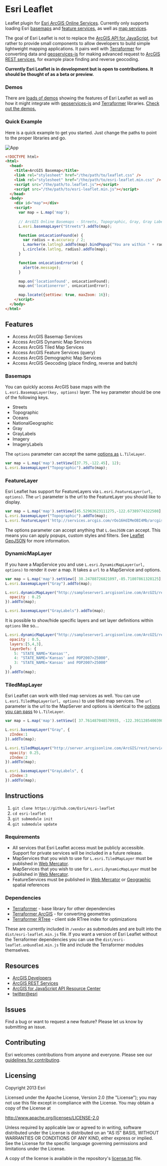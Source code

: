 # Esri Leaflet

Leaflet plugin for [Esri ArcGIS Online Services](http://resources.arcgis.com/en/help/arcgis-rest-api/#/The_ArcGIS_REST_API/02r300000054000000/). Currently only supports loading Esri [basemaps](http://resources.arcgis.com/en/help/arcgis-rest-api/#/Basemaps/02r3000001mt000000/) and [feature services](http://resources.arcgis.com/en/help/arcgis-rest-api/#/Feature_Service/02r3000000z2000000/), as well as [map services](http://resources.arcgis.com/en/help/arcgis-rest-api/#/Map_Service/02r3000000w2000000/).

The goal of Esri Leaflet is not to replace the [ArcGIS API for JavaScript](https://developers.arcgis.com/en/javascript/), but rather to provide small components to allow developers to build simple lightweight mapping applications. It pairs well with [Terraformer](https://github.com/Esri/Terraformer) for converting data and [geoservices-js](https://github.com/Esri/geoservices-js) for making advanced request to [ArcGIS REST services](http://resources.arcgis.com/en/help/arcgis-rest-api/#/The_ArcGIS_REST_API/02r300000054000000/), for example place finding and reverse geocoding.

**Currently Esri Leaflet is in development but is open to contributions. It should be thought of as a beta or preview.**

### Demos
There are [loads of demos](http://esri.github.io/esri-leaflet/demo/) showing the features of Esri Leaflet as well as how it might integrate with [geoservices-js](https://github.com/Esri/geoservices-js) and [Terraformer](https://github.com/esri/Terraformer) libraries. [Check out the demos.](http://esri.github.io/esri-leaflet/demo/)

### Quick Example
Here is a quick example to get you started. Just change the paths to point to the proper libraries and go.

![App](https://raw.github.com/Esri/esri-leaflet/master/esri-leaflet.png)

```html
<!DOCTYPE html>
<html>
  <head>
    <title>ArcGIS Basemap</title>
    <link rel="stylesheet" href="/the/path/to/leaflet.css" />
    <link rel="stylesheet" href="/the/path/to/esri-leaflet.min.css" />
    <script src="/the/path/to.leaflet.js"></script>
    <script src="/the/path/to/esri-leaflet.min.js"></script>
  </head>
  <body>
    <div id="map"></div>
    <script>
      var map = L.map('map');
      
      // ArcGIS Online Basemaps - Streets, Topographic, Gray, Gray Labels, Ocean, NationalGeographic, Imagery, ImageryLabels
      L.esri.basemapLayer("Streets").addTo(map);

      function onLocationFound(e) {
        var radius = e.accuracy / 2;
        L.marker(e.latlng).addTo(map).bindPopup("You are within " + radius + " meters from this point").openPopup();
        L.circle(e.latlng, radius).addTo(map);
      }

      function onLocationError(e) {
        alert(e.message);
      }

      map.on('locationfound', onLocationFound);
      map.on('locationerror', onLocationError);

      map.locate({setView: true, maxZoom: 16});
    </script>
  </body>
</html>
```

## Features
* Access ArcGIS Basemap Services
* Access ArcGIS Dynamic Map Services
* Access ArcGIS Tiled Map Services
* Access ArcGIS Feature Services (query)
* Access ArcGIS Demographic Map Services
* Access ArcGIS Geocoding (place finding, reverse and batch)

### Basemaps
You can quickly access ArcGIS base maps with the `L.esri.BasemapLayer(key, options)` layer. The `key` parameter should be one of the following keys.

* Streets
* Topographic
* Oceans
* NationalGeographic
* Gray
* GrayLabels
* Imagery
* ImageryLabels

The `options` parameter can accept the same [options as](http://leafletjs.com/reference.html#tilelayer) `L.TileLayer`.

```js
var map = L.map('map').setView([37.75,-122.45], 12);
L.esri.basemapLayer("Topographic").addTo(map);
```

### FeatureLayer
Esri Leaflet has support for FeatureLayers via `L.esri.FeatureLayer(url, options)`. The `url` parameter is the url to the FeatureLayer you should like to display.

```js
var map = L.map('map').setView([45.52963623111275,-122.67389774322508], 12);
L.esri.basemapLayer("Topographic").addTo(map);
L.esri.featureLayer('http://services.arcgis.com/rOo16HdIMeOBI4Mb/arcgis/rest/services/stops/FeatureServer/0/');
```

The options parameter can accept anything that `L.GeoJSON` can accept. This means you can apply popups, custom styles and filters. See [Leaflet GeoJSON](http://leafletjs.com/reference.html#geojson) for more information.

### DynamicMapLayer
If you have a MapService you and use `L.esri.DynamicMapLayer(url, options)` to render it over a map. It takes a `url` to a MapService and options.

```js
var map = L.map('map').setView([ 38.24788726821097,-85.71807861328125], 13 );
L.esri.basemapLayer("Gray").addTo(map);

L.esri.dynamicMapLayer("http://sampleserver1.arcgisonline.com/ArcGIS/rest/services/PublicSafety/PublicSafetyHazardsandRisks/MapServer", {
  opacity : 0.25
}).addTo(map);

L.esri.basemapLayer("GrayLabels").addTo(map);
```

It is possible to show/hide specific layers and set layer definitions within `options` like so...

```js
L.esri.dynamicMapLayer("http://sampleserver1.arcgisonline.com/ArcGIS/rest/services/Demographics/ESRI_Census_USA/MapServer", {
  opacity : 0.5,
  layers:[5,4,3],
  layerDefs: {
    5: "STATE_NAME='Kansas'",
    4: "STATE_NAME='Kansas' and POP2007>25000",
    3: "STATE_NAME='Kansas' and POP2007>25000"
  }
}).addTo(map);
```

### TiledMapLayer
Esri Leaflet can work with tiled map services as well. You can use `L.esri.TiledMapLayer(url, options)` to use tiled map services. The `url` parameter is the url to the MapServer and options is identical to the [options you can pass](http://leafletjs.com/reference.html#tilelayer) to `L.TileLayer`.

```js
var map = L.map('map').setView([ 37.761487048570935, -122.39112854003905], 12 );

L.esri.basemapLayer("Gray", {
  zIndex:1
}).addTo(map);

L.esri.tiledMapLayer("http://server.arcgisonline.com/ArcGIS/rest/services/Demographics/USA_Median_Household_Income/MapServer", {
  opacity: 0.25,
  zIndex:2
}).addTo(map);

L.esri.basemapLayer("GrayLabels", {
  zIndex:3
}).addTo(map);
```

## Instructions

1. `git clone https://github.com/Esri/esri-leaflet`
2. `cd esri-leaflet`
3. `git submodule init`
4. `git submodule update`

### Requirements
* All services that Esri Leaflet access must be publicly accessible. Support for private services will be included in a future release.
* MapServices that you wish to use for `L.esri.TiledMapLayer` must be published in [Web Mercator](http://spatialreference.org/ref/sr-org/6928/).
* MapServices that you wish to use for `L.esri.DynamicMapLayer` must be published in [Web Mercator](http://spatialreference.org/ref/sr-org/6928/).
* FeatureServices must be published in [Web Mercator](http://spatialreference.org/ref/sr-org/6928/) or [Geographic](http://spatialreference.org/ref/epsg/4326/) spatial references

### Dependencies
* [Terraformer](https://github.com/esri/Terraformer) - base library for other dependencies
* [Terraformer ArcGIS](https://github.com/esri/Terraformer) - for converting geometries
* [Terraformer RTree](https://github.com/esri/Terraformer) - client side RTree index for optimizations

These are currently included in `/vendor` as submodules and are built into the `dist/esri-leaflet.min.js` file. If you want a version of Esri Leaflet without the Terraformer dependencies you can use the `dist/esri-leaflet.unbundled.min.js` file and include the Terraformer modules themselves.

## Resources

* [ArcGIS Developers](http://developers.arcgis.com)
* [ArcGIS REST Services](http://resources.arcgis.com/en/help/arcgis-rest-api/)
* [ArcGIS for JavaScript API Resource Center](http://help.arcgis.com/en/webapi/javascript/arcgis/index.html)
* [twitter@esri](http://twitter.com/esri)

## Issues

Find a bug or want to request a new feature?  Please let us know by submitting an issue.

## Contributing

Esri welcomes contributions from anyone and everyone. Please see our [guidelines for contributing](https://github.com/esri/contributing).

## Licensing
Copyright 2013 Esri

Licensed under the Apache License, Version 2.0 (the "License");
you may not use this file except in compliance with the License.
You may obtain a copy of the License at

   http://www.apache.org/licenses/LICENSE-2.0

Unless required by applicable law or agreed to in writing, software
distributed under the License is distributed on an "AS IS" BASIS,
WITHOUT WARRANTIES OR CONDITIONS OF ANY KIND, either express or implied.
See the License for the specific language governing permissions and
limitations under the License.

A copy of the license is available in the repository's [license.txt]( https://raw.github.com/Esri/esri-leaflet/master/license.txt) file.
